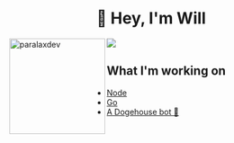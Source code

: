 <h1 align="center">👋 Hey, I'm Will</h1>

<img height="170" align="left" src="https://github-readme-stats.vercel.app/api?username=paralaxdev&count_private=true&include_all_commits=true&theme=tokyonight" alt="paralaxdev" />
<img src="https://github-readme-stats.vercel.app/api/top-langs/?username=paralaxdev&layout=compact&theme=tokyonight" />

## What I'm working on
<!-- WHAT-IM-DOING:START -->
- [Node](https://nodejs.org/en/)
- [Go](https://golang.org/)
- [A Dogehouse bot 🚀](https://github.com/benawad/dogehouse)
<!-- WHAT-IM-DOING:END -->


